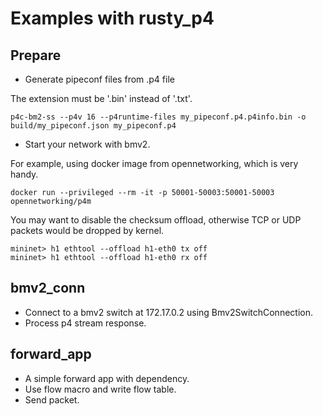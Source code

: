 # Examples with rusty_p4

## Prepare

- Generate pipeconf files from .p4 file

The extension must be '.bin' instead of '.txt'.
```
p4c-bm2-ss --p4v 16 --p4runtime-files my_pipeconf.p4.p4info.bin -o build/my_pipeconf.json my_pipeconf.p4
```

- Start your network with bmv2.

For example, using docker image from opennetworking, which is very handy.
```
docker run --privileged --rm -it -p 50001-50003:50001-50003 opennetworking/p4m
```
You may want to disable the checksum offload, otherwise TCP or UDP packets would be dropped by kernel.
```
mininet> h1 ethtool --offload h1-eth0 tx off
mininet> h1 ethtool --offload h1-eth0 rx off
```

## bmv2_conn
- Connect to a bmv2 switch at 172.17.0.2 using Bmv2SwitchConnection.
- Process p4 stream response.

## forward_app
- A simple forward app with dependency.
- Use flow macro and write flow table.
- Send packet.